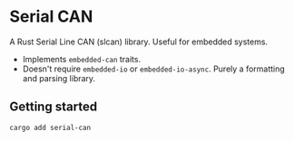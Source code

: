 # Serial CAN

A Rust Serial Line CAN (slcan) library. Useful for embedded systems.

- Implements `embedded-can` traits.
- Doesn't require `embedded-io` or `embedded-io-async`. Purely a formatting and
  parsing library.

## Getting started

```shell
cargo add serial-can
```
